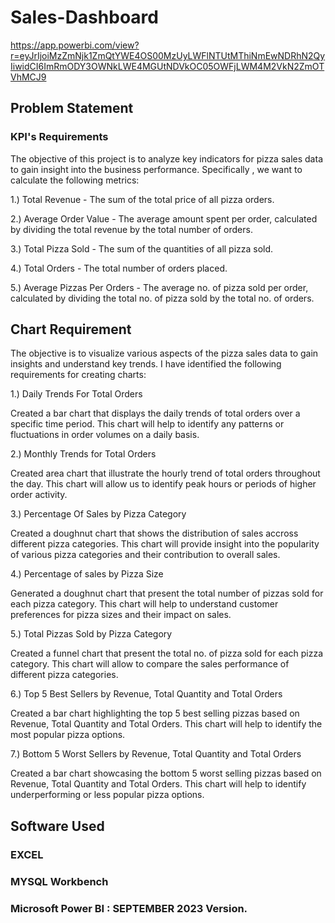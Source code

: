 # Sales-Dashboard
https://app.powerbi.com/view?r=eyJrIjoiMzZmNjk1ZmQtYWE4OS00MzUyLWFlNTUtMThiNmEwNDRhN2QyIiwidCI6ImRmODY3OWNkLWE4MGUtNDVkOC05OWFjLWM4M2VkN2ZmOTVhMCJ9

## Problem Statement

### KPI's Requirements

The objective of this project is to analyze key indicators for pizza sales data to gain insight into the business performance. Specifically , we want to calculate the following metrics:

1.) Total Revenue - The sum of the total price of all pizza orders.

2.) Average Order Value - The average amount spent per order, calculated by dividing the total revenue by the total number of orders.

3.) Total Pizza Sold - The sum of the quantities of all pizza sold.

4.) Total Orders - The total number of orders placed.

5.) Average Pizzas Per Orders - The average no. of pizza sold per order, calculated by dividing the total no. of pizza sold by the total no. of orders.

## Chart Requirement

The objective is to visualize various aspects of the pizza sales data to gain insights and understand key trends. I have identified the following requirements for creating charts:

1.) Daily Trends For Total Orders

Created a bar chart that displays the daily trends of total orders over a specific time period. This chart will help to identify any patterns or fluctuations in order volumes on a daily basis.

2.) Monthly Trends for Total Orders

Created area chart that illustrate the hourly trend of total orders throughout the day. This chart will allow us to identify peak hours or periods of higher order activity.

3.) Percentage Of Sales by Pizza Category

Created a doughnut chart that shows the distribution of sales accross different pizza categories. This chart will provide insight into the popularity of various pizza categories and their contribution to overall sales.

4.) Percentage of sales by Pizza Size

Generated a doughnut chart that present the total number of pizzas sold for each pizza category. This chart will help to understand customer preferences for pizza sizes and their impact  on sales.

5.) Total Pizzas Sold by Pizza Category

Created a funnel chart that present the total no. of pizza sold for each pizza category. This chart will allow to compare the sales performance of different pizza categories.

6.) Top 5 Best Sellers by Revenue, Total Quantity and Total Orders

Created a bar chart highlighting the top 5 best selling pizzas based on Revenue, Total Quantity and Total Orders. This chart will help to identify the most popular pizza options.

7.) Bottom 5 Worst Sellers by Revenue, Total Quantity and Total Orders

Created a bar chart showcasing the bottom 5 worst selling pizzas based on Revenue, Total Quantity and Total Orders. This chart will help to identify underperforming or less popular pizza options.

## Software Used

### EXCEL
### MYSQL Workbench
### Microsoft Power BI : SEPTEMBER 2023 Version.
